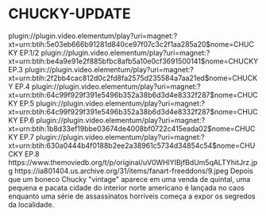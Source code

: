 # CHUCKY-UPDATE

<item>
<title>[COLOR silver][B] CHUCKY 2º TEMPORADA [/COLOR][/B][COLOR yellow]  FULL HD  [B][/COLOR][/B]</title>
<link>plugin://plugin.video.elementum/play?uri=magnet:?xt=urn:btih:5e03eb666b91281d840ce97f07c3c2f1aa285a20$nome=CHUCKY EP.1/2</link>
<link>plugin://plugin.video.elementum/play?uri=magnet:?xt=urn:btih:be4a9e91e2f885bfbc8afb5a10e0cf3691500141$nome=CHUCKY EP.3</link>
<link>plugin://plugin.video.elementum/play?uri=magnet:?xt=urn:btih:2f2bb4cac812d0c2fd8fa2575d235584a7aa21ed$nome=CHUCKY EP.4</link>
<link>plugin://plugin.video.elementum/play?uri=magnet:?xt=urn:btih:64c99f929f391e5496b352a38b6d3d4e8332f287$nome=CHUCKY EP.5</link>
<link>plugin://plugin.video.elementum/play?uri=magnet:?xt=urn:btih:64c99f929f391e5496b352a38b6d3d4e8332f287$nome=CHUCKY EP.6</link>
<link>plugin://plugin.video.elementum/play?uri=magnet:?xt=urn:btih:1b8d33ef19bbe03674de4008bf0722c415eada02$nome=CHUCKY EP.7</link>
<link>plugin://plugin.video.elementum/play?uri=magnet:?xt=urn:btih:630a0444b4f0188b2ee2a38961c5734d34854c54$nome=CHUCKY EP.8</link>
<thumbnail>https://www.themoviedb.org/t/p/original/uV0WHlYIBjfBdUm5qALTYhitJrz.jpg</thumbnail>
<fanart>https://ia801404.us.archive.org/31/items/fanart-freeddons/9.jpeg</fanart>
<info>Depois que um boneco Chucky "vintage" aparece em uma venda de quintal, uma pequena e pacata cidade do interior norte americano é lançada no caos enquanto uma série de assassinatos horríveis começa a expor os segredos da localidade.</info>
</item> 
